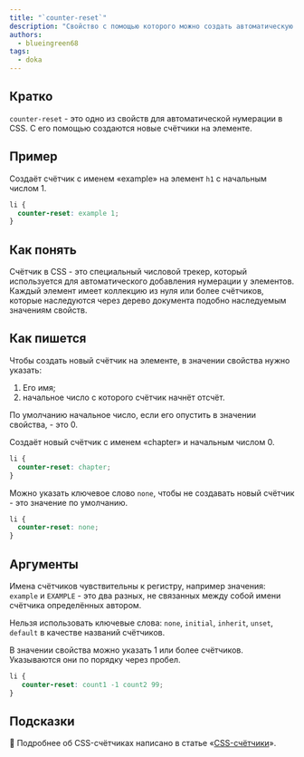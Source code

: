 ```yaml
---
title: "`counter-reset`"
description: "Свойство с помощью которого можно создать автоматическую нумерацию у элементов"
authors:
  - blueingreen68
tags:
  - doka
---
```


## Кратко

`counter-reset` - это одно из свойств для автоматической нумерации в CSS. С его помощью создаются новые счётчики на элементе.

## Пример

Создаёт счётчик с именем «example» на элемент `h1` с начальным числом 1.

```CSS
li {
  counter-reset: example 1;
}
```

## Как понять

Счётчик в CSS - это специальный числовой трекер, который используется для автоматического добавления нумерации у элементов. Каждый элемент имеет коллекцию из нуля или более счётчиков, которые наследуются через дерево документа подобно наследуемым значениям свойств.

## Как пишется

Чтобы создать новый счётчик на элементе, в значении свойства нужно указать:

  1. Его имя;
  2. начальное число с которого счётчик начнёт отсчёт.
  
По умолчанию начальное число, если его опустить в значении свойства, - это 0.

Создаёт новый счётчик с именем «chapter» и начальным числом 0.

```CSS
li {
  counter-reset: chapter;
}
```

Можно указать ключевое слово `none`, чтобы не создавать новый счётчик - это значение по умолчанию.

```CSS
li {
  counter-reset: none;
}
```

## Аргументы

Имена счётчиков чувствительны к регистру, например значения: `example` и `EXAMPLE` - это два разных, не связанных между собой имени счётчика определённых автором.

Нельзя использовать ключевые слова: `none`, `initial`, `inherit`, `unset`, `default` в качестве названий счётчиков.

В значении свойства можно указать 1 или более счётчиков. Указываются они по порядку через пробел.

```CSS
li {
   counter-reset: count1 -1 count2 99;
}
```

## Подсказки

<article>

🎰 Подробнее об CSS-счётчиках написано в статье «[CSS-счётчики](/css/counters)».

</article>

